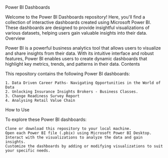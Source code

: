 Power BI Dashboards

Welcome to the Power BI Dashboards repository! Here, you'll find a collection of interactive dashboards created using Microsoft Power BI. These dashboards are designed to provide insightful visualizations of various datasets, helping users gain valuable insights into their data.
Overview

Power BI is a powerful business analytics tool that allows users to visualize and share insights from their data. With its intuitive interface and robust features, Power BI enables users to create dynamic dashboards that highlight key metrics, trends, and patterns in their data.
Contents

This repository contains the following Power BI dashboards:

    1. Data Driven Career Paths- Navigating Opportunities in the World of Data
    2. Unlocking Insurance Insights Brokers - Business Classes.
    3. Change Readiness Survey Report
    4. Analysing Retail Value Chain

How to Use

To explore these Power BI dashboards:

    Clone or download this repository to your local machine.
    Open each Power BI file (.pbix) using Microsoft Power BI Desktop.
    Interact with the visualizations to analyze the data and gain insights.
    Customize the dashboards by adding or modifying visualizations to suit your specific needs.
